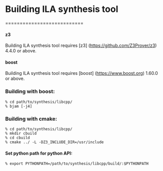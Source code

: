 # Building ILA synthesis tool
===========================

#### z3 
Building ILA synthesis tool requires [z3] (https://github.com/Z3Prover/z3) 4.4.0 or above.

#### boost
Building ILA synthesis tool requires [boost] (https://www.boost.org) 1.60.0 or above.

### Building with boost:

	% cd path/to/synthesis/libcpp/
	% bjam [-j4]

### Building with cmake:

	% cd path/to/synthesis/libcpp/
	% mkdir cbuild
	% cd cbuild
	% cmake ../ -L -DZ3_INCLUDE_DIR=/usr/include

#### Set python path for python API:

	% export PYTHONPATH=/path/to/synthesis/libcpp/build/:$PYTHONPATH
